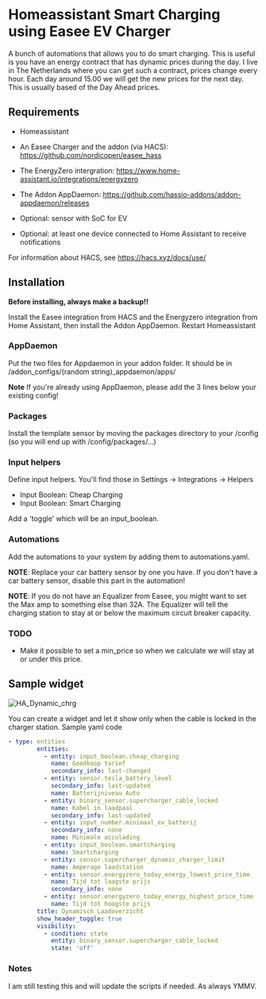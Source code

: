 # Homeassistant Smart Charging using Easee EV Charger

A bunch of automations that allows you to do smart charging. This is useful is you have an energy contract that has dynamic prices during the day. I live in The Netherlands where you can get such a contract, prices change every hour. Each day around 15.00 we will get the new prices for the next day. This is usually based of the Day Ahead prices.

## Requirements

* Homeassistant
* An Easee Charger and the addon (via HACS): https://github.com/nordicopen/easee_hass
* The EnergyZero intergration: https://www.home-assistant.io/integrations/energyzero
* The Addon AppDaemon: https://github.com/hassio-addons/addon-appdaemon/releases

* Optional: sensor with SoC for EV
* Optional: at least one device connected to Home Assistant to receive notifications

For information about HACS, see https://hacs.xyz/docs/use/

## Installation

**Before installing, always make a backup!!**

Install the Easee integration from HACS and the Energyzero integration from Home Assistant, then install the Addon AppDaemon. Restart Homeassistant

### AppDaemon

Put the two files for Appdaemon in your addon folder. It should be in /addon_configs/(random string)_appdaemon/apps/

**Note** If you're already using AppDaemon, please add the 3 lines below your existing config!

### Packages

Install the template sensor by moving the packages directory to your /config (so you will end up with /config/packages/...)

### Input helpers

Define input helpers. You'll find those in Settings -> Integrations -> Helpers

* Input Boolean: Cheap Charging
* Input Boolean: Smart Charging

Add a 'toggle' which will be an input_boolean.

### Automations

Add the automations to your system by adding them to automations.yaml.

**NOTE**: Replace your car battery sensor by one you have. If you don't have a car battery sensor, disable this part in the automation!

**NOTE**: If you do not have an Equalizer from Easee, you might want to set the Max amp to something else than 32A. The Equalizer will tell the charging station to stay at or below the maximum circuit breaker capacity.

### TODO

* Make it possible to set a min_price so when we calculate we will stay at or under this price.

## Sample widget

![HA_Dynamic_chrg](https://github.com/user-attachments/assets/89e2377f-a555-4bf0-9a7f-62300869adef)

You can create a widget and let it show only when the cable is locked in the charger station. Sample yaml code

```yaml
- type: entities
        entities:
          - entity: input_boolean.cheap_charging
            name: Goedkoop tarief
            secondary_info: last-changed
          - entity: sensor.tesla_battery_level
            secondary_info: last-updated
            name: Batterijniveau Auto
          - entity: binary_sensor.supercharger_cable_locked
            name: Kabel in laadpaal
            secondary_info: last-updated
          - entity: input_number.minimaal_ev_batterij
            secondary_info: none
            name: Minimale acculading
          - entity: input_boolean.smartcharging
            name: Smartcharging
          - entity: sensor.supercharger_dynamic_charger_limit
            name: Amperage laadstation
          - entity: sensor.energyzero_today_energy_lowest_price_time
            name: Tijd tot laagste prijs
            secondary_info: none
          - entity: sensor.energyzero_today_energy_highest_price_time
            name: Tijd tot hoogste prijs
        title: Dynamisch Laadoverzicht
        show_header_toggle: true
        visibility:
          - condition: state
            entity: binary_sensor.supercharger_cable_locked
            state: 'off'
````

### Notes

I am still testing this and will update the scripts if needed. As always YMMV.




